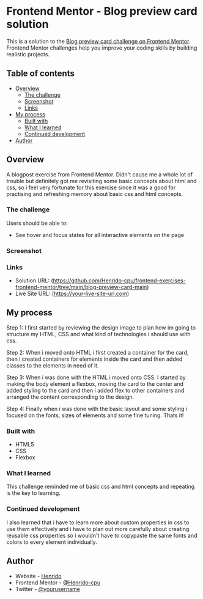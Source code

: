 # Frontend Mentor - Blog preview card solution

This is a solution to the [Blog preview card challenge on Frontend Mentor](https://www.frontendmentor.io/challenges/blog-preview-card-ckPaj01IcS). Frontend Mentor challenges help you improve your coding skills by building realistic projects. 

## Table of contents

- [Overview](#overview)
  - [The challenge](#the-challenge)
  - [Screenshot](#screenshot)
  - [Links](#links)
- [My process](#my-process)
  - [Built with](#built-with)
  - [What I learned](#what-i-learned)
  - [Continued development](#continued-development)
- [Author](#author)


## Overview

A blogpost exercise from Frontend Mentor. Didn't cause me a whole lot of trouble but definitely got me revisiting some basic concepts about html and css, so i feel very fortunate for this exercise since it was a good for practising and refreshing memory about basic css and html concepts.


### The challenge

Users should be able to:

- See hover and focus states for all interactive elements on the page

### Screenshot

[](127.0.0.1_5500_index.html.png)


### Links

- Solution URL: (https://github.com/Henrido-cpu/frontend-exercises-frontend-mentor/tree/main/blog-preview-card-main)
- Live Site URL: (https://your-live-site-url.com)


## My process

Step 1: I first started by reviewing the design image to plan how im going to structure my HTML, CSS and what kind of technologies i should use with css.

Step 2: When i moved onto HTML i first created a container for the card, then i created containers for elements inside the card and then added classes to the elements in need of it.

Step 3: 
When i was done with the HTML i moved onto CSS. I started by making the body element a flexbox, moving the card to the center and added styling to the card and then i added flex to other containers and arranged the content corresponding to the design.

Step 4:
Finally when i was done with the basic layout and some styling i focused on the fonts, sizes of elements and some fine tuning. Thats it!

### Built with

- HTML5
- CSS
- Flexbox


### What I learned

This challenge reminded me of basic css and html concepts and repeating is the key to learning.



### Continued development

I also learned that i have to learn more about custom properties in css to use them effectively and i have to plan out more carefully about creating reusable css properties so i wouldn't have to copypaste the same fonts and colors to every element individually. 



## Author

- Website - [Henrido](https://www.your-site.com)
- Frontend Mentor - [@Henrido-cpu](https://www.frontendmentor.io/profile/Henrido-cpu)
- Twitter - [@yourusername](https://www.twitter.com/yourusername)

